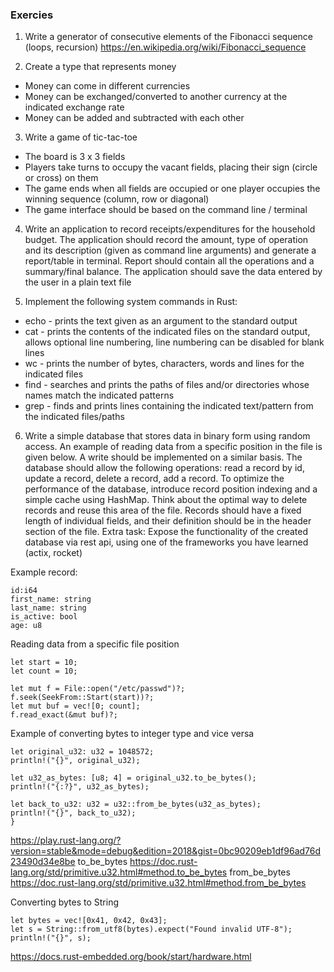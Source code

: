 ### Exercies
1. Write a generator of consecutive elements of the Fibonacci sequence (loops, recursion)
   https://en.wikipedia.org/wiki/Fibonacci_sequence

2. Create a type that represents money
* Money can come in different currencies
* Money can be exchanged/converted to another currency at the indicated exchange rate
* Money can be added and subtracted with each other

3. Write a game of tic-tac-toe
* The board is 3 x 3 fields
* Players take turns to occupy the vacant fields, placing their sign (circle or cross) on them
* The game ends when all fields are occupied or one player occupies the winning sequence (column, row or diagonal)
* The game interface should be based on the command line / terminal

4. Write an application to record receipts/expenditures for the household budget. The application should record the amount,
   type of operation and its description (given as command line arguments) and generate a report/table in terminal.
   Report should contain all the operations and a summary/final balance. The application should save the data entered by the user in a plain text file

5. Implement the following system commands in Rust:
* echo - prints the text given as an argument to the standard output
* cat - prints the contents of the indicated files on the standard output, allows optional line numbering, line numbering can be disabled for blank lines
* wc - prints the number of bytes, characters, words and lines for the indicated files
* find - searches and prints the paths of files and/or directories whose names match the indicated patterns
* grep - finds and prints lines containing the indicated text/pattern from the indicated files/paths

6. Write a simple database that stores data in binary form using random access. An example of reading data
   from a specific position in the file is given below. A write should be implemented on a similar basis.
   The database should allow the following operations: read a record by id, update a record, delete a record, add a record.
   To optimize the performance of the database, introduce record position indexing and a simple cache using HashMap.
   Think about the optimal way to delete records and reuse this area of the file. Records should have a fixed length of individual
   fields, and their definition should be in the header section of the file. 
   Extra task: Expose the functionality of the created database via rest api, using one of the frameworks you have learned (actix, rocket)

Example record:
```
id:i64
first_name: string
last_name: string
is_active: bool
age: u8
```

Reading data from a specific file position
```
let start = 10;
let count = 10;

let mut f = File::open("/etc/passwd")?;
f.seek(SeekFrom::Start(start))?;
let mut buf = vec![0; count];
f.read_exact(&mut buf)?;
```

Example of converting bytes to integer type and vice versa
```
let original_u32: u32 = 1048572;
println!("{}", original_u32);
    
let u32_as_bytes: [u8; 4] = original_u32.to_be_bytes();
println!("{:?}", u32_as_bytes);
    
let back_to_u32: u32 = u32::from_be_bytes(u32_as_bytes);
println!("{}", back_to_u32);
}
```
https://play.rust-lang.org/?version=stable&mode=debug&edition=2018&gist=0bc90209eb1df96ad76d23490d34e8be
to_be_bytes
https://doc.rust-lang.org/std/primitive.u32.html#method.to_be_bytes
from_be_bytes
https://doc.rust-lang.org/std/primitive.u32.html#method.from_be_bytes

Converting bytes to String
```
let bytes = vec![0x41, 0x42, 0x43];
let s = String::from_utf8(bytes).expect("Found invalid UTF-8");
println!("{}", s);
```

https://docs.rust-embedded.org/book/start/hardware.html
